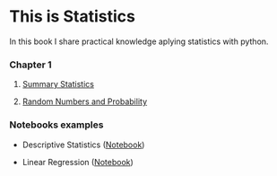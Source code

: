 # This is Statistics

In this book I share practical knowledge aplying statistics with python.

### Chapter 1

1. [Summary Statistics](./01_intro_to_statistics/01_summary_statistics.md)

2. [Random Numbers and Probability](./01_intro_to_statistics/02_random_numbers_and_probability.md)

### Notebooks examples

- Descriptive Statistics ([Notebook](./notebooks/01_descriptive_statistics.ipynb))

- Linear Regression ([Notebook](./notebooks/02_linear_regression.ipynb))
